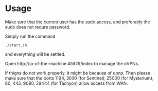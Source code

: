 # Usage

Make sure that the current user has the sudo access, and preferably the sudo does not requre password. 

Simply run the command 
```
./start.sh
```
and everything will be settled.

Open http://ip-of-the-machine:45679/index to manage the dVPNs. 

If thigns do not work properly, it might be because of upnp. Then please make sure that the ports 1194, 3000 (for Sentinel), 25000 (for Mysterium), 80, 443, 9080, 29444 (for Tachyon) allow access from WAN. 
